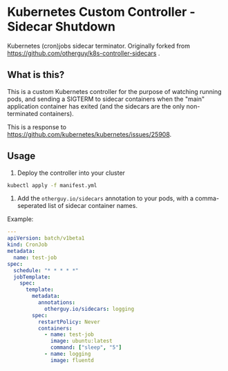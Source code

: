# Kubernetes Custom Controller - Sidecar Shutdown

Kubernetes (cron)jobs sidecar terminator.
Originally forked from https://github.com/otherguy/k8s-controller-sidecars .

## What is this?

This is a custom Kubernetes controller for the purpose of watching running pods, and sending a SIGTERM to sidecar containers when the "main" application container has exited (and the sidecars are the only non-terminated containers).

This is a response to https://github.com/kubernetes/kubernetes/issues/25908.

## Usage

1. Deploy the controller into your cluster

```sh
kubectl apply -f manifest.yml
```

1. Add the `otherguy.io/sidecars` annotation to your pods, with a comma-seperated list of sidecar container names.

Example:

```yaml
---
apiVersion: batch/v1beta1
kind: CronJob
metadata:
  name: test-job
spec:
  schedule: "* * * * *"
  jobTemplate:
    spec:
      template:
        metadata:
          annotations:
            otherguy.io/sidecars: logging
        spec:
          restartPolicy: Never
          containers:
            - name: test-job
              image: ubuntu:latest
              command: ["sleep", "5"]
            - name: logging
              image: fluentd
```

